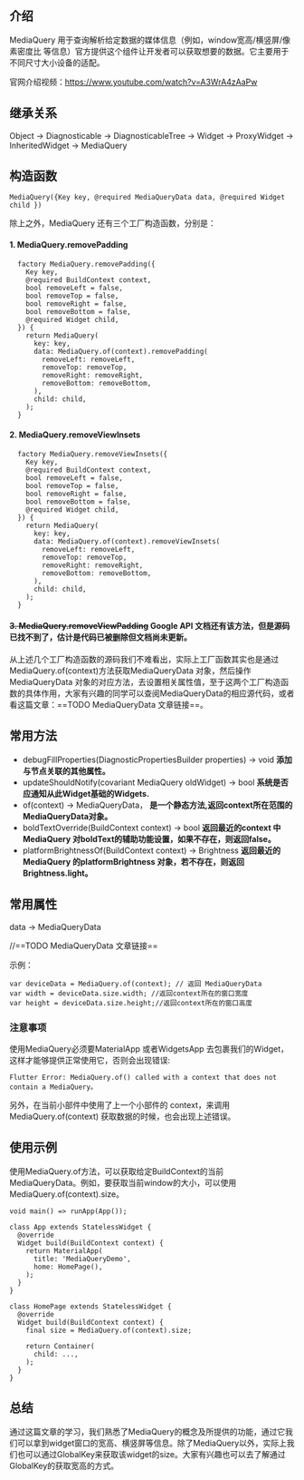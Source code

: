 ## 介绍
MediaQuery 用于查询解析给定数据的媒体信息（例如，window宽高/横竖屏/像素密度比 等信息）官方提供这个组件让开发者可以获取想要的数据。它主要用于不同尺寸大小设备的适配。

官网介绍视频：https://www.youtube.com/watch?v=A3WrA4zAaPw

## 继承关系
Object -> Diagnosticable -> DiagnosticableTree -> Widget  -> ProxyWidget -> InheritedWidget -> MediaQuery

## 构造函数

```
MediaQuery({Key key, @required MediaQueryData data, @required Widget child })
```

除上之外，MediaQuery 还有三个工厂构造函数，分别是：

#### 1. MediaQuery.removePadding
```
  factory MediaQuery.removePadding({
    Key key,
    @required BuildContext context,
    bool removeLeft = false,
    bool removeTop = false,
    bool removeRight = false,
    bool removeBottom = false,
    @required Widget child,
  }) {
    return MediaQuery(
      key: key,
      data: MediaQuery.of(context).removePadding(
        removeLeft: removeLeft,
        removeTop: removeTop,
        removeRight: removeRight,
        removeBottom: removeBottom,
      ),
      child: child,
    );
  }
```

#### 2. MediaQuery.removeViewInsets

```
  factory MediaQuery.removeViewInsets({
    Key key,
    @required BuildContext context,
    bool removeLeft = false,
    bool removeTop = false,
    bool removeRight = false,
    bool removeBottom = false,
    @required Widget child,
  }) {
    return MediaQuery(
      key: key,
      data: MediaQuery.of(context).removeViewInsets(
        removeLeft: removeLeft,
        removeTop: removeTop,
        removeRight: removeRight,
        removeBottom: removeBottom,
      ),
      child: child,
    );
  }
```

#### ~~3. MediaQuery.removeViewPadding~~ Google API 文档还有该方法，但是源码已找不到了，估计是代码已被删除但文档尚未更新。

从上述几个工厂构造函数的源码我们不难看出，实际上工厂函数其实也是通过MediaQuery.of(context)方法获取MediaQueryData 对象，然后操作MediaQueryData 对象的对应方法，去设置相关属性值，至于这两个工厂构造函数的具体作用，大家有兴趣的同学可以查阅MediaQueryData的相应源代码，或者看这篇文章：==TODO MediaQueryData 文章链接==。

## 常用方法
- debugFillProperties(DiagnosticPropertiesBuilder properties) → void **添加与节点关联的其他属性。**
- updateShouldNotify(covariant MediaQuery oldWidget) → bool **系统是否应通知从此Widget基础的Widgets.**
- of(context) → MediaQueryData， **是一个静态方法,返回context所在范围的MediaQueryData对象。**
- boldTextOverride(BuildContext context) → bool **返回最近的context 中MediaQuery 对boldText的辅助功能设置，如果不存在，则返回false。**
-  platformBrightnessOf(BuildContext context) → Brightness **返回最近的MediaQuery 的platformBrightness 对象，若不存在，则返回 Brightness.light。**

## 常用属性

data → MediaQueryData 

//==TODO MediaQueryData 文章链接==


示例：

```
var deviceData = MediaQuery.of(context); // 返回 MediaQueryData
var width = deviceData.size.width; //返回context所在的窗口宽度
var height = deviceData.size.height;//返回context所在的窗口高度
```

### 注意事项

使用MediaQuery必须要MaterialApp 或者WidgetsApp 去包裹我们的Widget，这样才能够提供正常使用它，否则会出现错误:
```
Flutter Error: MediaQuery.of() called with a context that does not contain a MediaQuery。
```
另外，在当前小部件中使用了上一个小部件的 context，来调用 MediaQuery.of(context) 获取数据的时候，也会出现上述错误。

## 使用示例

使用MediaQuery.of方法，可以获取给定BuildContext的当前MediaQueryData。例如，要获取当前window的大小，可以使用MediaQuery.of(context).size。

```
void main() => runApp(App());

class App extends StatelessWidget {
  @override
  Widget build(BuildContext context) {
    return MaterialApp(
      title: 'MediaQueryDemo',
      home: HomePage(),
    );
  }
}

class HomePage extends StatelessWidget {
  @override
  Widget build(BuildContext context) {
    final size = MediaQuery.of(context).size;

    return Container(
      child: ...,
    );
  }
}
```

## 总结

通过这篇文章的学习，我们熟悉了MediaQuery的概念及所提供的功能，通过它我们可以拿到widget窗口的宽高、横竖屏等信息。除了MediaQuery以外，实际上我们也可以通过GlobalKey来获取该widget的size。大家有兴趣也可以去了解通过GlobalKey的获取宽高的方式。
